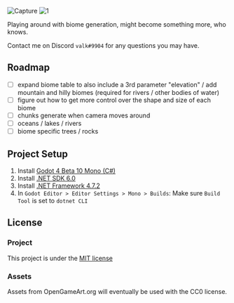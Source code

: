 ![Capture](https://user-images.githubusercontent.com/6277739/210028655-e4a7f89a-147c-4608-a024-28cd83c8fd39.PNG)
![1](https://user-images.githubusercontent.com/6277739/210111574-8ae1b585-19a6-49de-9df2-bf4bd2435031.PNG)

Playing around with biome generation, might become something more, who knows.

Contact me on Discord `valk#9904` for any questions you may have.

## Roadmap
- [ ] expand biome table to also include a 3rd parameter "elevation" / add mountain and hilly biomes (required for rivers / other bodies of water)
- [ ] figure out how to get more control over the shape and size of each biome
- [ ] chunks generate when camera moves around
- [ ] oceans / lakes / rivers
- [ ] biome specific trees / rocks

## Project Setup
1. Install [Godot 4 Beta 10 Mono (C#)](https://godotengine.org/article/dev-snapshot-godot-4-0-beta-10#downloads)
2. Install [.NET SDK 6.0](https://dotnet.microsoft.com/en-us/download)
3. Install [.NET Framework 4.7.2](https://duckduckgo.com/?q=.net+framework+4.7.2)
4. In `Godot Editor > Editor Settings > Mono > Builds`: Make sure `Build Tool` is set to `dotnet CLI`

## License
### Project
This project is under the [MIT license](https://github.com/valkyrienyanko/Project2D/blob/main/LICENSE)

### Assets
Assets from OpenGameArt.org will eventually be used with the CC0 license.
